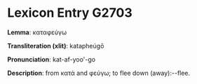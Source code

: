 # Lexicon Entry G2703

**Lemma**: καταφεύγω

**Transliteration (xlit)**: katapheúgō

**Pronunciation**: kat-af-yoo'-go

**Description**:
from κατά and φεύγω; to flee down (away):--flee.
